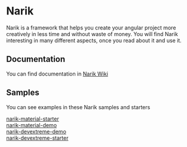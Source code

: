 # Narik

Narik is a framework that helps you create your angular project more creatively in less time and without waste of money. You will find Narik interesting in many different aspects, once you read about it and use it.

## Documentation

You can find documentation in  [Narik Wiki](https://github.com/NarikMe/narik-angular/wiki)  

## Samples

You can see examples in these Narik samples and starters  


[narik-material-starter](https://github.com/NarikMe/narik-material-starter)  
[narik-material-demo](https://github.com/NarikMe/narik-material-demo)  
[narik-devextreme-demo](https://github.com/NarikMe/narik-devextreme-demo)  
[narik-devextreme-starter](https://github.com/NarikMe/narik-devextreme-starter)  